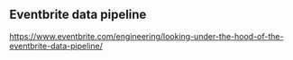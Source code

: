 
## Eventbrite data pipeline

https://www.eventbrite.com/engineering/looking-under-the-hood-of-the-eventbrite-data-pipeline/



